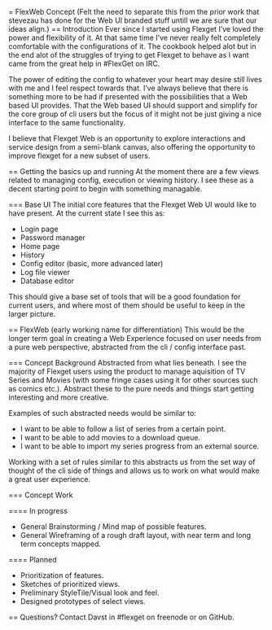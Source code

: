 = FlexWeb Concept
(Felt the need to separate this from the prior work that stevezau has done for the Web UI branded stuff untill we are sure that our ideas align.)
== Introduction
Ever since I started using Flexget I’ve loved the power and flexibility of it. At that same time I’ve never really felt completely comfortable with the configurations of it. The cookbook helped alot but in the end alot of the struggles of trying to get Flexget to behave as I want came from the great help in #FlexGet on IRC.

The power of editing the config to whatever your heart may desire still lives with me and I feel respect towards that. I’ve always believe that there is something more to be had if presented with the possibilities that a Web based UI provides. That the Web based UI should support and simplify for the core group of cli users but the focus of it might not be just giving a nice interface to the same functionality.

I believe that Flexget Web is an opportunity to explore interactions and service design from a semi-blank canvas, also offering the opportunity to improve flexget for a new subset of users.

== Getting the basics up and running
At the moment there are a few views related to managing config, execution or viewing history. I see these as a decent starting point to begin with something managable.

=== Base UI
The initial core features that the Flexget Web UI would like to have present.
At the current state I see this as:
* Login page
* Password manager
* Home page
* History
* Config editor (basic, more advanced later)
* Log file viewer
* Database editor

This should give a base set of tools that will be a good foundation for current users, and where most of them should be useful to keep in the larger picture.

== FlexWeb (early working name for differentiation)
This would be the longer term goal in creating a Web Experience focused on user needs from a pure web perspective, abstracted from the cli / config interface past.

=== Concept Background
Abstracted from what lies beneath. I see the majority of Flexget users using the product to manage aquisition of TV Series and Movies (with some fringe cases using it for other sources such as comics etc.). Abstract these to the pure needs and things start getting interesting and more creative.

Examples of such abstracted needs would be similar to:
* I want to be able to follow a list of series from a certain point.
* I want to be able to add movies to a download queue.
* I want to be able to import my series progress from an external source.

Working with a set of rules similar to this abstracts us from the set way of thought of the cli side of things and allows us to work on what would make a great user experience.

=== Concept Work

==== In progress
* General Brainstorming / Mind map of possible features.
* General Wireframing of a rough draft layout, with near term and long term concepts mapped.

==== Planned
* Prioritization of features.
* Sketches of prioritized views.
* Preliminary StyleTile/Visual look and feel.
* Designed prototypes of select views.


== Questions?
Contact Davst in #flexget on freenode or on GitHub.